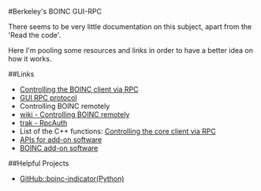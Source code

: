 #Berkeley's BOINC GUI-RPC

There seems to be very little documentation on this subject, apart from the 'Read the code'.

Here I'm pooling some resources and links in order to have a better idea on how it works.

##Links
* [Controlling the BOINC client via RPC](https://boinc.berkeley.edu/trac/wiki/GuiRpc)
* [GUI RPC protocol](http://boinc.berkeley.edu/trac/wiki/GuiRpcProtocol)
* Controlling BOINC remotely
 * [wiki - Controlling BOINC remotely](http://boinc.berkeley.edu/wiki/Controlling_BOINC_remotely)
 * [trak - RpcAuth](https://boinc.berkeley.edu/trac/wiki/RpcAuth)
* List of the C++ functions: [Controlling the core client via RPC](http://www.sar-hessen.org/projekte/boinc/gui_rpc.html)
* [APIs for add-on software](http://boinc.berkeley.edu/trac/wiki/SoftwareAddon)
* [BOINC add-on software](http://boinc.berkeley.edu/addons.php)

##Helpful Projects
* [GitHub::boinc-indicator(Python)](https://github.com/MestreLion/boinc-indicator)
